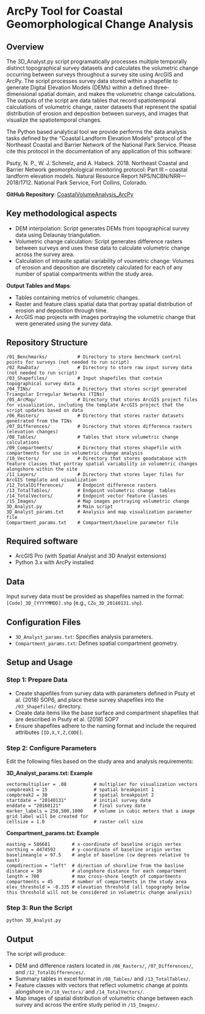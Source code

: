 # ArcPy Tool for Coastal Geomorphological Change Analysis

## Overview
The 3D_Analyst.py script programatically processes multiple temporally distinct topographical survey datasets and calculates the volumetric change occurring between surveys throughout a survey site using ArcGIS and ArcPy. The script processes survey data stored within a shapefile to generate Digital Elevation Models (DEMs) within a defined three-dimensional spatial domain, and makes the volumetric change calculations. The outputs of the script are data tables that record spatiotemporal calculations of volumetric change, raster datasets that represent the spatial distribution of erosion and deposition between surveys, and images that visualize the spatiotemporal changes. 

The Python based analytical tool we provide performs the data analysis tasks defined by the “Coastal Landform Elevation Models” protocol of the Northeast Coastal and Barrier Network of the National Park Service. Please cite this protocol in the documentation of any application of this software: 

Psuty, N. P., W. J. Schmelz, and A. Habeck. 2018. Northeast Coastal and Barrier Network 
geomorphological monitoring protocol: Part III – coastal landform elevation models. Natural
Resource Report NPS/NCBN/NRR—2018/1712. National Park Service, Fort Collins, Colorado.

**GitHub Repository**: [CoastalVolumeAnalysis_ArcPy](https://github.com/wschmelz/CoastalVolumeAnalysis_ArcPy.git)

## Key methodological aspects
- DEM interpolation: Script generates DEMs from topographical survey data using Delaunay triangulation.
- Volumetric change calculation: Script generates difference rasters between surveys and uses these data to calculate volumetric change across the survey area.
- Calculation of intrasite spatial variability of voumetric change: Volumes of erosion and deposition are discretely calculated for each of any number of spatial compartments within the study area.

**Output Tables and Maps**:
- Tables containing metrics of volumetric changes.
- Raster and feature class spatial data that portray spatial distribution of erosion and deposition through time.
- ArcGIS map projects with images portraying the volumetric change that were generated using the survey data.

## Repository Structure
```
/01_Benchmarks/           # Directory to store benchmark control points for surveys (not needed to run script)
/02_RawData/              # Directory to store raw input survey data (not needed to run script)
/03_Shapefiles/           # Input shapefiles that contain topographical survey data
/04_TINs/                 # Directory that stores script generated Triangular Irregular Networks (TINs)
/05_ArcMap/               # Directory that stores ArcGIS project files for visualization, including the template ArcGIS project that the script updates based on data
/06_Rasters/              # Directory that stores raster datasets genetrated from the TINs
/07_Differences/          # Directory that stores difference rasters (elevation changes)
/08_Tables/               # Tables that store volumetric change calculations
/09_Compartments/         # Directory that stores shapefile with compartments for use in volumetric change analysis
/10_Vectors/              # Directory that stores geodatabase with feature classes that portray spatial variability in volumetric changes alongshore within the site
/11_Layers/               # Directory that stores layer files for ArcGIS template and visualization
/12_TotalDifferences/     # Endpoint difference rasters
/13_TotalTables/          # Endpoint volumetric change  tables
/14_TotalVectors/         # Endpoint vector feature classes
/15_Images/               # Map images portraying volumetric change
3D_Analyst.py             # Main script
3D_Analyst_params.txt     # Analysis and map visualization parameter file
Compartment_params.txt    # Compartment/baseline parameter file
```

## Required software
- ArcGIS Pro (with Spatial Analyst and 3D Analyst extensions)
- Python 3.x with ArcPy installed

## Data
Input survey data must be provided as shapefiles named in the format: `[Code]_3D_[YYYYMMDD].shp` (e.g., `CZo_3D_20140131.shp`).

## Configuration Files
- `3D_Analyst_params.txt`: Specifies analysis parameters.
- `Compartment_params.txt`: Defines spatial compartment geometry.

## Setup and Usage

### Step 1: Prepare Data
- Create shapefiles from survey data with parameters defined in Psuty et al. (2018) SOP6, and place these survey shapefiles into the `/03_Shapefiles/` directory.
- Create data items like the base surface and compartment shapefiles that are described in Psuty et al. (2018) SOP7 
- Ensure shapefiles adhere to the naming format and include the required attributes `[ID,X,Y,Z,CODE]`.

### Step 2: Configure Parameters
Edit the following files based on the study area and analysis requirements:

**3D_Analyst_params.txt: Example**
```
vectormultiplier = .08          # multiplier for visualization vectors
compbreak1 = 15                 # spatial breakpoint 1
compbreak2 = 30                 # spatial breakpoint 2
startdate = "20140131"          # initial survey date
enddate = "20160121"            # final survey date
marker_labels = 250,500,1000    # volume in cubic meters that a image grid label will be created for
cellsize = 1.0                  # raster cell size
```

**Compartment_params.txt: Example**
```
easting = 586681        # x-coordinate of baseline origin vertex
northing = 4474592      # y-coordinate of baseline origin vertex
baselineangle = 97.5    # angle of baseline (cw degrees relative to east)
compdirection = "left"  # direction of shoreline from the basline
distance = 30           # alongshore distance for each compartment
length = 700            # max cross-shore length of compartments
compartments = 45       # number of compartments in the study area
elev_threshold = -0.335 # elevation threshold (all topography below this threshold will not be considered in volumetric change analysis)
```

### Step 3: Run the Script

```
python 3D_Analyst.py
```

## Output
The script will produce:

- DEM and difference rasters located in `/06_Rasters/`, `/07_Differences/`, and `/12_TotalDifferences/`.
- Summary tables in excel format in `/08_Tables/` and `/13_TotalTables/`.
- Feature classes with vectors that reflect volumetric change at points alongshore in `/10_Vectors/` and `/14_TotalVectors/`.
- Map images of spatial distribution of volumetric change between each survey and across the entire study period in `/15_Images/`.
